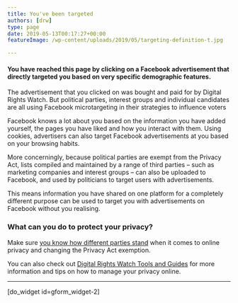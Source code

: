 ```yaml
---
title: You've been targeted
authors: [drw]
type: page
date: 2019-05-13T00:17:27+00:00
featureImage: /wp-content/uploads/2019/05/targeting-definition-t.jpg

---
```

#### You have reached this page by clicking on a Facebook advertisement that directly targeted you based on very specific demographic features.

The advertisement that you clicked on was bought and paid for by Digital Rights Watch. But political parties, interest groups and individual candidates are all using Facebook microtargeting in their strategies to influence voters

Facebook knows a lot about you based on the information you have added yourself, the pages you have liked and how you interact with them. Using cookies, advertisers can also target Facebook advertisements at you based on your browsing habits.


More concerningly, because political parties are exempt from the Privacy Act, lists compiled and maintained by a range of third parties &#8211; such as marketing companies and interest groups &#8211; can also be uploaded to Facebook, and used by politicians to target users with advertisements.

This means information you have shared on one platform for a completely different purpose can be used to target you with advertisements on Facebook without you realising.


### **What can you do to protect your privacy?**


Make sure [you know how different parties stand][1] when it comes to online privacy and changing the Privacy Act exemption.

You can also check out [Digital Rights Watch Tools and Guides][2] for more information and tips on how to manage your privacy online.

<hr class="wp-block-separator" />

[do\_widget id=gform\_widget-2]

 [1]: https://digitalrightswatch.org.au/election2019
 [2]: https://digitalrightswatch.org.au/category/tools-guides/
